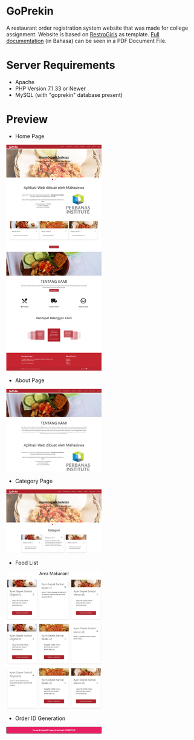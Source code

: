 # GoPrekin
A restaurant order registration system website that was made for college assignment. 
Website is based on [RestroGirls](https://github.com/samprits5/RestroGirls) as template.
[Full documentation](https://github.com/ArigathanksGozaimuch/GoPrekin/blob/master/Documentation.pdf) (in Bahasa) can be seen in a PDF Document File.
# Server Requirements
* Apache
* PHP Version 7.1.33 or Newer
* MySQL (with "goprekin" database present)
# Preview
* Home Page
<img src="./WebsiteImages/Home.jpg" width="50%" height="50%">

* About Page
<img src="./WebsiteImages/About.jpg" width="50%" height="50%">

* Category Page
<img src="./WebsiteImages/Category.jpg" width="50%" height="50%">

* Food List
<img src="./WebsiteImages/Food List.jpg" width="50%" height="50%">

* Order ID Generation
<img src="./WebsiteImages/Order ID Generation.png" width="50%" height="50%">
